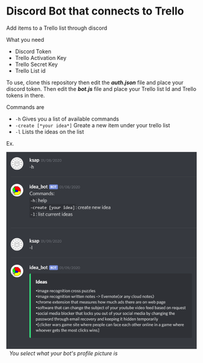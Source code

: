 # Discord Bot that connects to Trello


Add items to a Trello list through discord


What you need
* Discord Token 
* Trello Activation Key
* Trello Secret Key
* Trello List id

To use, clone this repository then edit the ***auth.json*** file and place your discord token. Then edit the ***bot.js*** file and place your Trello list Id and Trello tokens in there.

Commands are 
* `-h` Gives you a list of available commands 
* `-create [*your idea*]` Greate a new item under your trello list 
* `-l` Lists the ideas on the list 

Ex.

![alt-text](example.png) &nbsp;
*You select what your bot's profile picture is*


